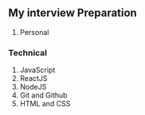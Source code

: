 ## My interview Preparation
1. Personal

### Technical 
1. JavaScript
2. ReactJS
3. NodeJS
4. Git and Github
5. HTML and CSS
